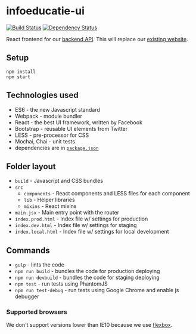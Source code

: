 # infoeducatie-ui
[![Build Status](https://travis-ci.org/infoeducatie/infoeducatie-ui.svg?branch=master)](https://travis-ci.org/infoeducatie/infoeducatie-ui) [![Dependency Status](https://gemnasium.com/infoeducatie/infoeducatie-ui.svg)](https://gemnasium.com/infoeducatie/infoeducatie-ui)

React frontend for our [backend API](https://github.com/infoeducatie/infoeducatie-api). This will replace our [existing website](http://infoeducatie.ro/).

## Setup

```
npm install
npm start
```

## Technologies used

- ES6 - the new Javascript standard
- Webpack - module bundler
- React - the best UI framework, written by Facebook
- Bootstrap - reusable UI elements from Twitter
- LESS - pre-processor for CSS
- Mochai, Chai - unit tests
- dependencies are in [`package.json`](https://github.com/infoeducatie/infoeducatie-react/blob/master/package.json)

## Folder layout

- `build` - Javascript and CSS bundles
- `src`
  - `components` - React components and LESS files for each component
  - `lib` - Helper libraries
  - `mixins` - React mixins
- `main.jsx` - Main entry point with the router
- `index.prod.html` - Index file w/ settings for production
- `index.dev.html` - Index file w/ settings for staging
- `index.local.html` - Index file w/ settings for local development

## Commands

- `gulp` - lints the code
- `npm run build` - bundles the code for production deploying
- `npm run devbuild` - bundles the code for staging deploying
- `npm test` - run tests using PhantomJS
- `npm run test-debug` - run tests using Google Chrome and enable js debugger

### Supported browsers

We don't support versions lower than IE10 because we use [flexbox](http://caniuse.com/#feat=flexbox).
